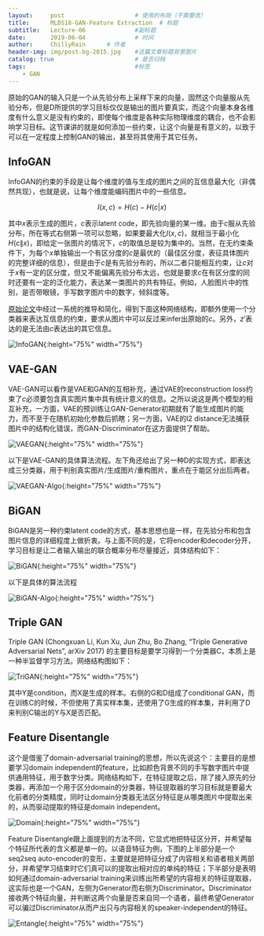 ```yaml
---
layout:     post                    # 使用的布局（不需要改）
title:      MLDS18-GAN-Feature Extraction  # 标题 
subtitle:   Lecture-06              #副标题
date:       2019-06-04              # 时间
author:     ChillyRain      # 作者
header-img: img/post-bg-2015.jpg    #这篇文章标题背景图片
catalog: true                       # 是否归档
tags:                               #标签
    - GAN
---
```


原始的GAN的输入只是一个从先验分布上采样下来的向量，固然这个向量服从先验分布，但是D所提供的学习目标仅仅是输出的图片要真实，而这个向量本身各维度有什么意义是没有约束的，即使每个维度是各种实际物理维度的耦合，也不会影响学习目标。这节课讲的就是如何添加一些约束，让这个向量是有意义的，以致于可以在一定程度上控制GAN的输出，甚至将其使用于其它任务。

## InfoGAN

InfoGAN的约束的手段是让每个维度的值与生成的图片之间的互信息最大化（非偶然共现），也就是说，让每个维度能编码图片中的一些信息。

$$I(x, c) = H(c) - H(c|x)$$

其中$x$表示生成的图片，$c$表示latent code，即先验向量的某一维。由于$c$服从先验分布，所在等式右侧第一项可以忽略，如果要最大化$I(x,
c)$，就相当于最小化$H(c\|x)$，即给定一张图片的情况下，$c$的取值总是较为集中的。当然，在无约束条件下，为每个$x$单独输出一个有区分度的$c$是最优的（最佳区分度，表征具体图片的完整详细的信息），但是由于$c$是有先验分布的，所以二者只能相互约束，让$c$对于$x$有一定的区分度，但又不能偏离先验分布太远，也就是要求$c$在有区分度的同时还要有一定的泛化能力，表达某一类图片的共有特征。例如，人脸图片中的性别，是否带眼镜，手写数字图片中的数字，倾斜度等。

[原始论文](https://arxiv.org/abs/1606.03657)中经过一系统的推导和简化，得到下面这种网络结构，即额外使用一个分类器来表达互信息的约束，要求从图片中可以反过来infer出原始的$c$。另外，$z'$表达的是无法由$c$表达出的其它信息。

![InfoGAN](/img/post-GAN-feature-infoGAN.png){:height="75%" width="75%"}

## VAE-GAN

VAE-GAN可以看作是VAE和GAN的互相补充，通过VAE的reconstruction loss约束了$c$必须要包含真实图片集中具有统计意义的信息。之所以说这是两个模型的相互补充，一方面，VAE的预训练让GAN-Generator初期就有了能生成图片的能力，而不至于在随机初始化参数后抓瞎；另一方面，VAE的l2 distance无法捕获图片中的结构化错误，而GAN-Discriminator在这方面提供了帮助。

![VAEGAN](/img/post-GAN-feature-VAE.png){:height="75%" width="75%"}

以下是VAE-GAN的具体算法流程。左下角还给出了另一种D的实现方式，即表达成三分类器，用于判别真实图片/生成图片/重构图片，重点在于能区分出后两者。

![VAEGAN-Algo](/img/post-GAN-feature-VAE-algo.png){:height="75%" width="75%"}

## BiGAN

BiGAN是另一种约束latent code的方式，基本思想也是一样，在先验分布和包含图片信息的详细程度上做折衷。与上面不同的是，它将encoder和decoder分开，学习目标是让二者输入输出的联合概率分布尽量接近，具体结构如下：

![BiGAN](/img/post-GAN-feature-BiGAN.png){:height="75%" width="75%"}

以下是具体的算法流程

![BiGAN-Algo](/img/post-GAN-feature-BiGAN-algo.png){:height="75%" width="75%"}

## Triple GAN

Triple GAN (Chongxuan Li, Kun Xu, Jun Zhu, Bo Zhang, “Triple Generative Adversarial Nets”, arXiv 2017) 的主要目标是要学习得到一个分类器C，本质上是一种半监督学习方法。网络结构图如下：

![TriGAN](/img/post-GAN-feature-triGAN.png){:height="75%" width="75%"}

其中Y是condition，而X是生成的样本。右侧的G和D组成了conditional GAN，而在训练C的时候，不但使用了真实样本集，还使用了G生成的样本集，并利用了D来判别C输出的Y与X是否匹配。

## Feature Disentangle

这个是借鉴了domain-adversarial training的思想，所以先说这个：主要目的是想要学习domain independent的feature，比如颜色背景不同的手写数字图片中提供通用特征，用于数字分类。网络结构如下，在特征提取之后，除了接入原先的分类器，再添加一个用于区分domain的分类器，特征提取器的学习目标就是要最大化前者的分类精度，同时让domain分类器无法区分特征是从哪类图片中提取出来的，从而驱动提取的特征是domain independent。

![Domain](/img/post-GAN-feature-domain.png){:height="75%" width="75%"}

Feature Disentangle跟上面提到的方法不同，它显式地把特征区分开，并希望每个特征所代表的含义都是单一的。以语音特征为例，下图的上半部分是一个seq2seq auto-encoder的变形，主要就是把特征分成了内容相关和语者相关两部分，并希望学习结束时它们真可以的提取出相对应的单纯的特征；下半部分是表明如何通过domain-adversarial
training来训练出所希望的内容相关的特征提取器，这实际也是一个GAN，左侧为Generator而右侧为Discriminator。Discriminator接收两个特征向量，并判断这两个向量是否来自同一个语者，最终希望Generator可以骗过Discriminator从而产出只与内容相关的speaker-independent的特征。

![Entangle](/img/post-GAN-feature-disentangle.png){:height="75%" width="75%"}



